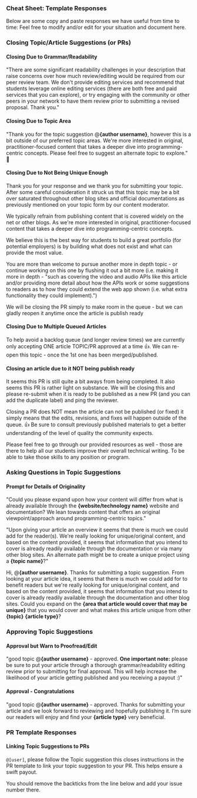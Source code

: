 ### Cheat Sheet: Template Responses
Below are some copy and paste responses we have useful from time to time: Feel free to modify and/or edit for your situation and document here.

### Closing Topic/Article Suggestions (or PRs)

#### Closing Due to Grammar/Readability

"There are some significant readability challenges in your description that raise concerns over how much review/editing would be required from our peer review team. We don't provide editing services and recommend that students leverage online editing services (there are both free and paid services that you can explore), or try engaging with the community or other peers in your network to have them review prior to submitting a revised proposal. Thank you."

#### Closing Due to Topic Area

"Thank you for the topic suggestion @**{author username}**, however this is a bit outside of our preferred topic areas. We're more interested in original, practitioner-focused content that takes a deeper dive into programming-centric concepts. Please feel free to suggest an alternate topic to explore." 🚀

#### Closing Due to Not Being Unique Enough
Thank you for your response and we thank you for submitting your topic.
After some careful consideration it struck us that this topic may be a bit over saturated throughout other blog sites and official documentations as previously mentioned on your topic form by our content moderator.

We typically refrain from publishing content that is covered widely on the net or other blogs. As we're more interested in original, practitioner-focused content that takes a deeper dive into programming-centric concepts.

We believe this is the best way for students to build a great portfolio (for potential employers) is by building what does not exist and what can provide the most value.

You are more than welcome to pursue another more in depth topic - or continue working on this one by flushing it out a bit more (i.e. making it more in depth - "such as covering the video and audio APIs like this article and/or providing more detail about how the APIs work or some suggestions to readers as to how they could extend the web app shown (i.e. what extra functionality they could implement).")

We will be closing the PR simply to make room in the queue - but we can gladly reopen it anytime once the article is publish ready

#### Closing Due to Multiple Queued Articles

To help avoid a backlog queue (and longer review times) we are currently only accepting ONE article TOPIC/PR approved at a time 👍. We can re-open this topic - once the 1st one has been merged/published.

#### Closing an article due to it NOT being publish ready
It seems this PR is still quite a bit aways from being completed. It also seems this PR is rather light on substance. We will be closing this and please re-submit when it is ready to be published as a new PR (and you can add the duplicate label) and ping the reviewer.

Closing a PR does NOT mean the article can not be published (or fixed) it simply means that the edits, revisions, and fixes will happen outside of the queue. 👍
Be sure to consult previously published materials to get a better understanding of the level of quality the community expects.

Please feel free to go through our provided resources as well - those are there to help all our students improve their overall technical writing. To be able to take those skills to any position or program.

### Asking Questions in Topic Suggestions

#### Prompt for Details of Originality

"Could you please expand upon how your content will differ from what is already available through the **{website/technology name}** website and documentation? We lean towards content that offers an original viewpoint/approach around programming-centric topics."

"Upon giving your article an overview it seems that there is much we could add for the reader(s). We're really looking for unique/original content, and based on the content provided, it seems that information that you intend to cover is already readily available through the documentation or via many other blog sites. An alternate path might be to create a unique project using a **{topic name}**?"

Hi, @**{author username}**. Thanks for submitting a topic suggestion. From looking at your article idea, it seems that there is much we could add for to benefit readers but we're really looking for unique/original content, and based on the content provided, it seems that information that you intend to cover is already readily available through the documentation and other blog sites. Could you expand on the **{area that article would cover that may be unique}** that you would cover and what makes this article unique from other **{topic}** **{article type}**?

### Approving Topic Suggestions

#### Approval but Warn to Proofread/Edit

"good topic @**{author username}** - approved. **One important note:** please be sure to put your article through a thorough grammar/readability editing review prior to submitting for final approval. This will help increase the likelihood of your article getting published and you receiving a payout :)"

#### Approval - Congratulations

"good topic @**{author username}** - approved. Thanks for submitting your article and we look forward to reviewing and hopefully publishing it. I’m sure our readers will enjoy and find your **{article type}** very beneficial.

### PR Template Responses

#### Linking Topic Suggestions to PRs

`@[user]`, please follow the Topic suggestion this closes instructions in the PR template to link your topic suggestion to your PR. This helps ensure a swift payout.

You should remove the backticks from the line below and add your issue number there.
